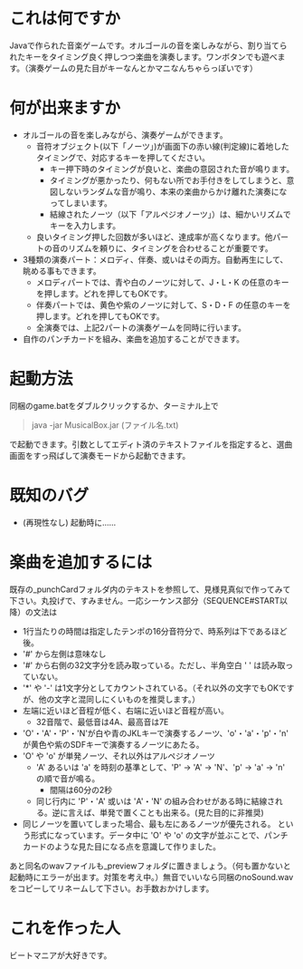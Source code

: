 # これは何ですか
Javaで作られた音楽ゲームです。オルゴールの音を楽しみながら、割り当てられたキーをタイミング良く押しつつ楽曲を演奏します。ワンボタンでも遊べます。（演奏ゲームの見た目がキーなんとかマニなんちゃらっぽいです）

# 何が出来ますか
- オルゴールの音を楽しみながら、演奏ゲームができます。
  - 音符オブジェクト(以下「ノーツ」)が画面下の赤い線(判定線)に着地したタイミングで、対応するキーを押してください。
    - キー押下時のタイミングが良いと、楽曲の意図された音が鳴ります。
    - タイミングが悪かったり、何もない所でお手付きをしてしまうと、意図しないランダムな音が鳴り、本来の楽曲からかけ離れた演奏になってしまいます。
    - 結線されたノーツ（以下「アルペジオノーツ」）は、細かいリズムでキーを入力します。
  - 良いタイミング押した回数が多いほど、達成率が高くなります。他パートの音のリズムを頼りに、タイミングを合わせることが重要です。
- 3種類の演奏パート：メロディ、伴奏、或いはその両方。自動再生にして、眺める事もできます。
  - メロディパートでは、青や白のノーツに対して、J・L・K の任意のキーを押します。どれを押してもOKです。
  - 伴奏パートでは、黄色や紫のノーツに対して、S・D・F の任意のキーを押します。どれを押してもOKです。
  - 全演奏では、上記2パートの演奏ゲームを同時に行います。
- 自作のパンチカードを組み、楽曲を追加することができます。

# 起動方法
同梱のgame.batをダブルクリックするか、ターミナル上で

> java -jar MusicalBox.jar (ファイル名.txt)

で起動できます。引数としてエディト済のテキストファイルを指定すると、選曲画面をすっ飛ばして演奏モードから起動できます。

# 既知のバグ
- (再現性なし) 起動時に……


# 楽曲を追加するには
既存の_punchCardフォルダ内のテキストを参照して、見様見真似で作ってみて下さい。丸投げで、すみません。一応シーケンス部分（SEQUENCE#START以降）の文法は
- 1行当たりの時間は指定したテンポの16分音符分で、時系列は下であるほど後。
- '#' から左側は意味なし
- '#' から右側の32文字分を読み取っている。ただし、半角空白 ' ' は読み取っていない。
- '*' や '-' は1文字分としてカウントされている。（それ以外の文字でもOKですが、他の文字と混同しにくいものを推奨します。）
- 左端に近いほど音程が低く、右端に近いほど音程が高い。
  - 32音階で、最低音は4A、最高音は7E
- 'O'・'A'・'P'・'N'が白や青のJKLキーで演奏するノーツ、'o'・'a'・'p'・'n' が黄色や紫のSDFキーで演奏するノーツにあたる。
- 'O' や 'o' が単発ノーツ、それ以外はアルペジオノーツ
  - 'A' あるいは 'a' を時刻の基準として、'P' → 'A' → 'N'、'p' → 'a' → 'n' の順で音が鳴る。
    - 間隔は60分の2秒
  - 同じ行内に 'P'・'A' 或いは 'A'・'N' の組み合わせがある時に結線される。逆に言えば、単発で置くことも出来る。(見た目的に非推奨)
- 同じノーツを置いてしまった場合、最も左にあるノーツが優先される。
という形式になっています。データ中に 'O' や 'o' の文字が並ぶことで、パンチカードのような見た目になる点を意識して作りました。

あと同名のwavファイルも_previewフォルダに置きましょう。（何も置かないと起動時にエラーが出ます。対策を考え中。）無音でいいなら同梱のnoSound.wavをコピーしてリネームして下さい。お手数おかけします。

# これを作った人
ビートマニアが大好きです。
